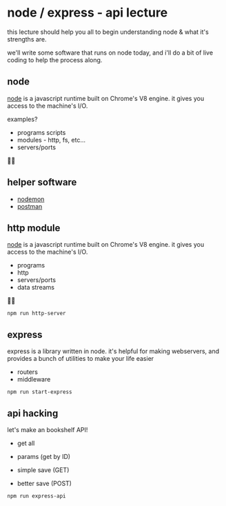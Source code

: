 





# node / express - api lecture

this lecture should help you all to begin understanding node & what it's strengths are.

we'll write some software that runs on node today, and i'll do a bit of live coding to help the process along.












## node

[node](https://nodejs.org) is a javascript runtime built on Chrome's V8 engine. it gives you access to the machine's I/O.


examples?












- programs scripts
- modules - http, fs, etc...
- servers/ports

🙏🏽










## helper software



- [nodemon](npmjs.com/package/nodemon)
- [postman](https://www.getpostman.com)

















## http module

[node](https://nodejs.org) is a javascript runtime built on Chrome's V8 engine. it gives you access to the machine's I/O.

- programs
- http
- servers/ports
- data streams

🙏🏽

`npm run http-server`













## express

express is a library written in node. it's helpful for making webservers, and provides a bunch of utilities to make your life easier

- routers
- middleware

`npm run start-express`



















## api hacking

let's make an bookshelf API!

- get all
- params (get by ID)

- simple save (GET)
- better save (POST)

`npm run express-api`
